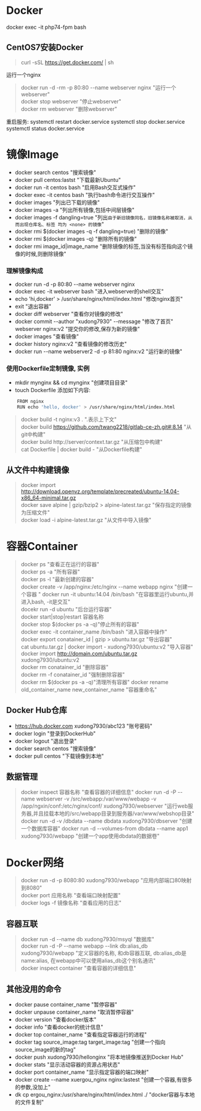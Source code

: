 Docker
======

docker exec -it php74-fpm bash


## CentOS7安装Docker
> curl -sSL https://get.docker.com/ | sh

运行一个nginx
> docker run -d -rm -p 80:80 --name webserver nginx "运行一个webserver"  
> docker stop webserver "停止webserver"  
> docker rm webserver "删除webserver"  

重启服务:
systemctl restart docker.service
systemctl stop docker.service
systemctl status docker.service

# 镜像Image
* docker search centos "搜索镜像"
* docker pull centos:lastst "下载最新Ubuntu"    
* docker run -it centos bash "启用Bash交互式操作"  
* docker exec -it centos bash "执行bash命令进行交互操作"
* docker images "列出已下载的镜像"
* docker images -a "列出所有镜像,包括中间层镜像"
* docker images -f dangling=true "列出`由于新旧镜像同名，旧镜像名称被取消，从而出现仓库名、标签 均为 <none> 的镜像`"
* docker rmi $(docker images -q -f dangling=true) "删除<none>的镜像"
* docker rmi $(docker images -q) "删除所有的镜像"
* docker rmi image_id|image_name  "删除镜像的标签,当没有标签指向这个镜像的时候,则删除镜像"


### 理解镜像构成
* docker run -d -p 80:80 --name webserver nginx
* docker exec -it webserver bash "进入webserver的shell交互"
* echo 'hi,docker' > /usr/share/nginx/html/index.html "修改nginx首页"
* exit "退出容器"
* docker diff webserver "查看你对镜像的修改"
* docker commit --author "xudong7930" --message "修改了首页" webserver nginx:v2 "提交你的修改,保存为新的镜像"
* docker images "查看镜像"
* docker history nginx:v2 "查看镜像的修改历史"
* docker run --name webserver2 -d -p 81:80 nginx:v2 "运行新的镜像"


### 使用Dockerfile定制镜像, 实例
* mkdir mynginx && cd mynginx  "创建项目目录"
* touch Dockerfile 添加如下内容:  

```bash
    FROM nginx
    RUN echo 'hello, docker' > /usr/share/nginx/html/index.html
```

> docker build -t nginx:v3 . ".表示上下文"  
> docker build https://github.com/twang2218/gitlab-ce-zh.git#:8.14 "从git中构建"  
> docker build http://server/context.tar.gz "从压缩包中构建"  
> cat Dockerfile | docker build - "从Dockerfile构建"  


## 从文件中构建镜像
> docker import http://download.openvz.org/template/precreated/ubuntu-14.04-x86_64-minimal.tar.gz  
> docker save alpine | gzip/bzip2 > alpine-latest.tar.gz "保存指定的镜像为压缩文件"  
> docker load -i alpine-latest.tar.gz "从文件中导入镜像"  


# 容器Container
> docker ps "查看正在运行的容器"  
> docker ps -a "所有容器"  
> docker ps -l "最新创建的容器"  
> docker create -v /app/nginx:/etc/nginx --name webapp nginx "创建一个容器 "
> docker run -it ubuntu:14.04 /bin/bash "在容器里运行ubuntu,并进入bash, -it是交互"  
> docekr run -d ubuntu "后台运行容器"  
> docker start|stop|restart 容器名称  
> docker stop $(docker ps -a -q)"停止所有的容器"  
> docker exec -it container_name /bin/bash "进入容器中操作"  
> docker export conatainer_id | gzip > ubuntu.tar.gz "导出容器"  
> cat ubuntu.tar.gz | docker import - xudong7930/ubuntu:v2 "导入容器"  
> docker import http://domain.com/ubuntu.tar.gz xudong7930/ubuntu:v2  
> docker rm conatainer_id "删除容器"  
> docker rm -f conatainer_id "强制删除容器"  
> docker rm $(docker ps -a -q)"清理所有容器"
> docker rename old_container_name new_container_name "容器重命名"


## Docker Hub仓库
* https://hub.docker.com xudong7930/abc123 "账号密码"
* docker login "登录到DockerHub"
* docker logout "退出登录"
* docker search centos "搜索镜像"
* docker pull centos "下载镜像到本地"


## 数据管理
> docker inspect 容器名称 "查看容器的详细信息"
> docker run -d -P --name webserver -v /src/webapp:/var/www/webapp -v /app/ngxin/conf:/etc/nginx/conf/ xudong7930/webserver "运行web服务器,并且挂载本地的/src/webapp目录到服务器/var/www/webshop目录"
> docker run -d -v /dbdata --name dbdata xudong7930/dbserver "创建一个数据库容器"
> docker run -d --volumes-from dbdata --name app1 xudong7930/webapp "创建一个app使用dbdata的数据卷"


# Docker网络
> docker run -d -p 8080:80 xudong7930/webapp "应用内部端口80映射到8080"  
> docker port 应用名称 "查看端口映射配置"  
> docker logs -f 镜像名称 "查看应用的日志"  

## 容器互联
> docker run -d --name db xudong7930/msyql "数据库"  
> docker run -d -P --name webapp --link db:alias_db xudong7930/webapp "定义容器的名称, 和db容器互联, db:alias_db是 name:alias, 在webapp中可以使用alias_db这个别名通讯"  
> docker inspect container "查看容器的详细信息"  


## 其他没用的命令
* docker pause container_name "暂停容器"
* docker unpause container_name "取消暂停容器"
* docker version "查看docker版本"
* docker info "查看docker的统计信息"
* docker top container_name "查看指定容器运行的进程"
* docker tag source_image:tag target_image:tag "创建一个指向source_image的新的tag"
* docker push xudong7930/hellonginx "将本地镜像推送到Docker Hub"
* docker stats "显示活动容器的资源占用状态"
* docker port container_name "显示指定容器的端口映射"
* docker create --name xuergou_nginx nginx:lastest "创建一个容器,有很多的参数,没加上"
* dk cp ergou_nginx:/usr/share/nginx/html/index.html ./ "docker容器与本地的文件复制"

